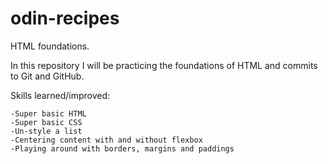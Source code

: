 # odin-recipes
HTML foundations.

In this repository I will be practicing the foundations of HTML and commits to Git and GitHub.

Skills learned/improved:

    -Super basic HTML
    -Super basic CSS
    -Un-style a list
    -Centering content with and without flexbox
    -Playing around with borders, margins and paddings